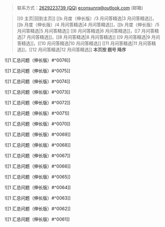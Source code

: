 > 联系方式：<a href="https://qm.qq.com/q/iA1sKuakak">2629223739 (QQ)</a> <a href="mailto:econsunrq@outlook.com">econsunrq@outlook.com (邮箱)</a>

> [[0 主页|回到主页]]
> [[b 月度（伸长版）/3 月问答精选|3 月问答精选]]，[[b 月度（伸长版）/4 月问答精选|4 月问答精选]]，[[b 月度（伸长版）/5 月问答精选|5 月问答精选]]
> [[6 月问答精选|6 月问答精选]]，[[7 月问答精选|7 月问答精选]]，[[8 月问答精选|8 月问答精选]]
> [[9 月问答精选|9 月问答精选]]，[[10 月问答精选|10 月问答精选]]
> [[11 月问答精选|11 月问答精选]]，[[12 月问答精选|12 月问答精选]]
> **本页按 题号 降序**

![[1 汇总问题（伸长版）#^0076]]

![[1 汇总问题（伸长版）#^0075]]

![[1 汇总问题（伸长版）#^0074]]

![[1 汇总问题（伸长版）#^0073]]

![[1 汇总问题（伸长版）#^0072]]

![[1 汇总问题（伸长版）#^0071]]

![[1 汇总问题（伸长版）#^0070]]

![[1 汇总问题（伸长版）#^0069]]

![[1 汇总问题（伸长版）#^0068]]

![[1 汇总问题（伸长版）#^0067]]

![[1 汇总问题（伸长版）#^0066]]

![[1 汇总问题（伸长版）#^0065]]

![[1 汇总问题（伸长版）#^0064]]

![[1 汇总问题（伸长版）#^0063]]

![[1 汇总问题（伸长版）#^0062]]

![[1 汇总问题（伸长版）#^0061]]